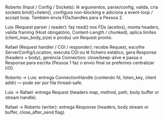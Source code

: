 
Roberto (Input / Config / Sockets): lê argumentos, parse/config, valida, cria sockets bind()+listen(), configura non-blocking e adiciona a event-loop / accept loop. Também envia FDs/handles para a Pessoa 2.

Luis (Request parser / reader): faz read() nos FDs (aceitos), monta headers, valida framing (Host obrigatório, Content-Length / chunked), aplica limites (client_max_body_size) e produz um Request pronto.

Rafael (Request handler / CGI / responder): recebe Request, escolhe ServerConfig/Location, executa CGI ou lê ficheiro estático, gera Response (headers + body), gerencia Connection: close/keep-alive e passa o Response para escrita (Pessoa 1 faz o envio final se preferires centralizar I/O).


Roberto -> Luis: entrega ConnectionHandle (contendo fd, listen_key, client addr) — pode ser por fila thread-safe.

Luis -> Rafael: entrega Request (headers map, method, path, body buffer or stream handle).

Rafael -> Roberto (writer): entrega Response (headers, body stream or buffer, close_after_send flag).
